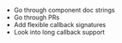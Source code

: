 * Go through component doc strings
* Go through PRs
* Add flexible callback signatures
* Look into long callback support